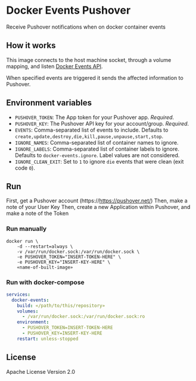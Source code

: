 # Docker Events Pushover
Receive Pushover notifications when on docker container events

## How it works
This image connects to the host machine socket, through a volume mapping, and listen [Docker Events API](https://docs.docker.com/engine/api/v1.41/#operation/SystemEvents).

When specified events are triggered it sends the affected information to Pushover.  

## Environment variables

* `PUSHOVER_TOKEN`: The App token for your Pushover app. _Required_.
* `PUSHOVER_KEY`: The Pushover API key for your account/group. _Required_.
* `EVENTS`: Comma-separated list of events to include. Defaults to `create,update,destroy,die,kill,pause,unpause,start,stop`.
* `IGNORE_NAMES`: Comma-separated list of container names to ignore.
* `IGNORE_LABELS`: Comma-separated list of container labels to ignore. Defaults to `docker-events.ignore`. Label values are not considered.
* `IGNORE_CLEAN_EXIT`: Set to `1` to ignore `die` events that were clean (exit code `0`).

## Run
First, get a Pushover account (https://https://pushover.net/)
Then, make a note of your User Key
Then, create a new Application within Pushover, and make a note of the Token

### Run manually

```shell
docker run \
    -d --restart=always \
    -v /var/run/docker.sock:/var/run/docker.sock \
    -e PUSHOVER_TOKEN="INSERT-TOKEN-HERE" \
    -e PUSHOVER_KEY="INSERT-KEY-HERE" \
    «name-of-built-image»
```

### Run with docker-compose

```yml 
services:
  docker-events:
    build: «/path/to/this/repository»
    volumes:
      - /var/run/docker.sock:/var/run/docker.sock:ro
    environment:
      - PUSHOVER_TOKEN=INSERT-TOKEN-HERE
      - PUSHOVER_KEY=INSERT-KEY-HERE
    restart: unless-stopped

```

## License
Apache License Version 2.0
